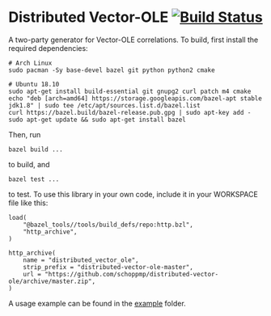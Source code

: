 # Distributed Vector-OLE [![Build Status](https://travis-ci.com/schoppmp/distributed-vector-ole.svg?branch=master)](https://travis-ci.com/schoppmp/distributed-vector-ole)

A two-party generator for Vector-OLE correlations.
To build, first install the required dependencies:
```
# Arch Linux
sudo pacman -Sy base-devel bazel git python python2 cmake

# Ubuntu 18.10
sudo apt-get install build-essential git gnupg2 curl patch m4 cmake
echo "deb [arch=amd64] https://storage.googleapis.com/bazel-apt stable jdk1.8" | sudo tee /etc/apt/sources.list.d/bazel.list
curl https://bazel.build/bazel-release.pub.gpg | sudo apt-key add -
sudo apt-get update && sudo apt-get install bazel
```
Then, run
```
bazel build ...
```
to build, and 
```
bazel test ...
```
to test.
To use this library in your own code, include it in your WORKSPACE file like this:
```
load(
    "@bazel_tools//tools/build_defs/repo:http.bzl",
    "http_archive",
)

http_archive(
    name = "distributed_vector_ole",
    strip_prefix = "distributed-vector-ole-master",
    url = "https://github.com/schoppmp/distributed-vector-ole/archive/master.zip",
)
```
A usage example can be found in the [example](example) folder.
